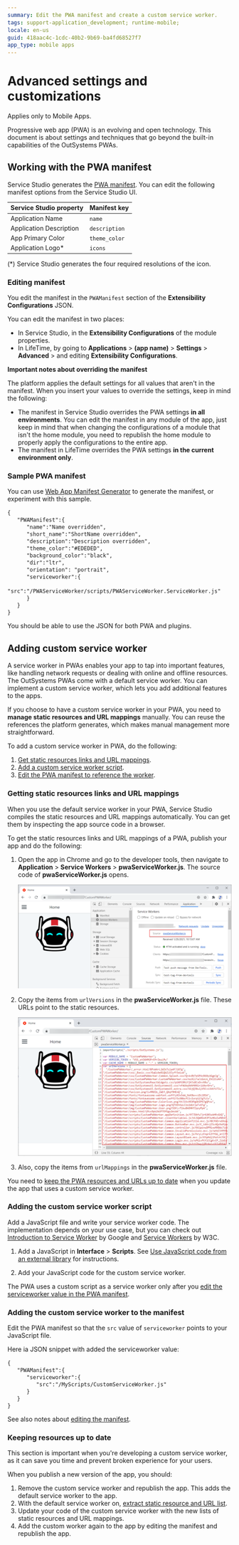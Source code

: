 ```yaml
---
summary: Edit the PWA manifest and create a custom service worker.
tags: support-application_development; runtime-mobile;
locale: en-us
guid: 418aac4c-1cdc-40b2-9b69-ba4fd68527f7
app_type: mobile apps
---
```


# Advanced settings and customizations

<div class="info" markdown="1">

Applies only to Mobile Apps.

</div>

Progressive web app (PWA) is an evolving and open technology. This document is about settings and techniques that go beyond the built-in capabilities of the OutSystems PWAs.

## Working with the PWA manifest

Service Studio generates the [PWA manifest](https://developer.mozilla.org/en-US/docs/Web/Manifest). You can edit the following manifest options from the Service Studio UI.

| Service Studio property | Manifest key  |
| ----------------------- | ------------- |
| Application Name        | `name`        |
| Application Description | `description` |
| App Primary Color       | `theme_color` |
| Application Logo*       | `icons`       |

(*) Service Studio generates the four required resolutions of the icon.

### Editing manifest

You edit the manifest in the `PWAManifest` section of the **Extensibility Configurations** JSON.

You can edit the manifest in two places:

* In Service Studio, in the **Extensibility Configurations** of the module properties.
* In LifeTime, by going to **Applications** > **(app name)** > **Settings** > **Advanced** > and editing **Extensibility Configurations**.

<div class="warning" markdown="1">

**Important notes about overriding the manifest**

The platform applies the default settings for all values that aren't in the manifest. When you insert your values to override the settings, keep in mind the following:

* The manifest in Service Studio overrides the PWA settings **in all environments**. You can edit the manifest in any module of the app, just keep in mind that when changing the configurations of a module that isn't the home module, you need to republish the home module to properly apply the configurations to the entire app.
* The manifest in LifeTime overrides the PWA settings **in the current environment only**.

</div>

### Sample PWA manifest

You can use [Web App Manifest Generator](https://app-manifest.firebaseapp.com/) to generate the manifest, or experiment with this sample. 

```
{ 
   "PWAManifest":{ 
      "name":"Name overridden",
      "short_name":"ShortName overridden",
      "description":"Description overridden",
      "theme_color":"#EDEDED",
      "background_color":"black",
      "dir":"ltr",
      "orientation": "portrait",
      "serviceworker":{ 
         "src":"/PWAServiceWorker/scripts/PWAServiceWorker.ServiceWorker.js"
      }
   }
}
```

You should be able to use the JSON for both PWA and plugins.

## Adding custom service worker

A service worker in PWAs enables your app to tap into important features, like handling network requests or dealing with online and offline resources. The OutSystems PWAs come with a default service worker. You can implement a custom service worker, which lets you add additional features to the apps.

If you choose to have a custom service worker in your PWA, you need to **manage static resources and URL mappings** manually. You can reuse the references the platform generates, which makes manual management more straightforward.

To add a custom service worker in PWA, do the following:

1. [Get static resources links and URL mappings](#getting-static-resources-links-and-url-mappings).
2. [Add a custom service worker script](#adding-custom-service-worker).
3. [Edit the PWA manifest to reference the worker](#editing-manifest).

### Getting static resources links and URL mappings

When you use the default service worker in your PWA, Service Studio compiles the static resources and URL mappings automatically. You can get them by inspecting the app source code in a browser.

To get the static resources links and URL mappings of a PWA, publish your app and do the following:

1. Open the app in Chrome and go to the developer tools, then navigate to **Application** > **Service Workers** > **pwaServiceWorker.js**. The source code of **pwaServiceWorker.js** opens. 

    ![Service worker in Chrome tools](images/service-worker-chrome-tools.png?width=700)

1. Copy the items from `urlVersions` in the **pwaServiceWorker.js** file. These URLs point to the static resources.

    ![Static resources](images/url-versions-pwa-service-worker.png?width=700)

1. Also, copy the items from `urlMappings` in the **pwaServiceWorker.js** file.

<div class="warning" markdown="1">

You need to [keep the PWA resources and URLs up to date](#keeping-resources-up-to-date) when you update the app that uses a custom service worker. 

</div>

### Adding the custom service worker script

Add a JavaScript file and write your service worker code. The implementation depends on your use case, but you can check out [Introduction to Service Worker](https://developers.google.com/web/ilt/pwa/introduction-to-service-worker) by Google and [Service Workers](https://www.w3.org/TR/service-workers/) by W3C. 

1. Add a JavaScript in **Interface** > **Scripts**. See [Use JavaScript code from an external library](../../extensibility-and-integration/javascript/mobile/use-external-lib.md) for instructions.

1. Add your JavaScript code for the custom service worker.

<div class="info" markdown="1">

The PWA uses a custom script as a service worker only after you [edit the serviceworker value in the PWA manifest](#editing-manifest).

</div>

### Adding the custom service worker to the manifest

Edit the PWA manifest so that the `src` value of `serviceworker` points to your JavaScript file. 

Here ia JSON snippet with added the serviceworker value:

```
{ 
   "PWAManifest":{ 
      "serviceworker":{ 
         "src":"/MyScripts/CustomServiceWorker.js"
      }
   }
}
```

See also notes about [editing the manifest](#editing-manifest).

### Keeping resources up to date

<div class="info" markdown="1">

This section is important when you're developing a custom service worker, as it can save you time and prevent broken experience for your users.

</div>

When you publish a new version of the app, you should:

1. Remove the custom service worker and republish the app. This adds the default service worker to the app.
1. With the default service worker on, [extract static resource and URL list](#getting-static-resources-links-and-url-mappings).
1. Update your code of the custom service worker with the new lists of static resources and URL mappings.
1. Add the custom worker again to the app by editing the manifest and republish the app.

